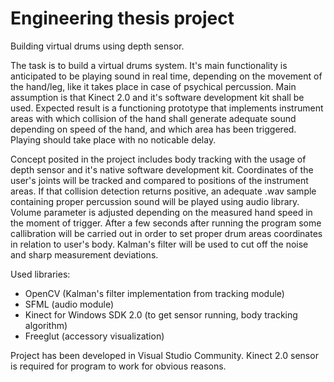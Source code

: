 # Engineering thesis project
Building virtual drums using depth sensor.

The task is to build a virtual drums system. It's main functionality is anticipated to be playing sound in real time, depending on the movement of the hand/leg, like it takes place in case of psychical percussion. Main assumption is that Kinect 2.0 and it's software development kit shall be used. Expected result is a functioning prototype that implements instrument areas with which collision of the hand shall generate adequate sound depending on speed of the hand, and which area has been triggered. Playing should take place with no noticable delay. 

Concept posited in the project includes body tracking with the usage of depth sensor and it's native software development kit. Coordinates of the user's joints will be tracked and compared to positions of the instrument areas. If that collision detection returns positive, an adequate .wav sample containing proper percussion sound will be played using audio library. Volume parameter is adjusted depending on the measured hand speed in the moment of trigger. After a few seconds after running the program some callibration will be carried out in order to set proper drum areas coordinates in relation to user's body. Kalman's filter will be used to cut off the noise and sharp measurement deviations.

Used libraries: 
- OpenCV (Kalman's filter implementation from tracking module)
- SFML (audio module)
- Kinect for Windows SDK 2.0 (to get sensor running, body tracking algorithm)
- Freeglut (accessory visualization)

Project has been developed in Visual Studio Community.
Kinect 2.0 sensor is required for program to work for obvious reasons.


